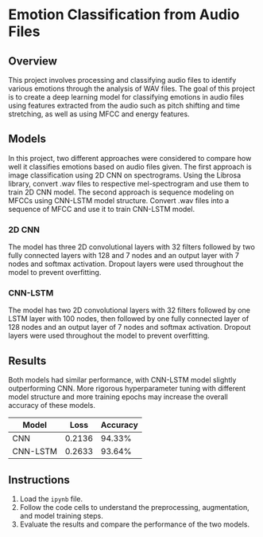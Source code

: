 
# Emotion Classification from Audio Files

## Overview
This project involves processing and classifying audio files to identify various emotions through the analysis of WAV files. The goal of this project is to create a deep learning model for classifying emotions in audio files using features extracted from the audio such as pitch shifting and time stretching, as well as using MFCC and energy features.

## Models

In this project, two different approaches were considered to compare how well it classifies emotions based on audio files given. The first approach is image classification using 2D CNN on spectrograms. Using the Librosa library, convert .wav files to respective mel-spectrogram and use them to train 2D CNN model. The second approach is sequence modeling on MFCCs using CNN-LSTM model structure. Convert .wav files into a sequence of MFCC and use it to train CNN-LSTM model.

### 2D CNN
The model has three 2D convolutional layers with 32 filters followed by two fully connected layers with 128 and 7 nodes and an output layer with 7 nodes and softmax activation. Dropout layers were used throughout the model to prevent overfitting.

### CNN-LSTM
The model has two 2D convolutional layers with 32 filters followed by one LSTM layer with 100 nodes, then followed by one fully connected layer of 128 nodes and an output layer of 7 nodes and softmax activation. Dropout layers were used throughout the model to prevent overfitting.

## Results
Both models had similar performance, with CNN-LSTM model slightly outperforming CNN. More rigorous hyperparameter tuning with different model structure and more training epochs may increase the overall accuracy of these models.

| Model      | Loss  | Accuracy |
|------------|-------|----------|
| CNN        | 0.2136 | 94.33%   |
| CNN-LSTM   | 0.2633 | 93.64%   |

## Instructions
1. Load the `ipynb` file.
2. Follow the code cells to understand the preprocessing, augmentation, and model training steps.
3. Evaluate the results and compare the performance of the two models.
